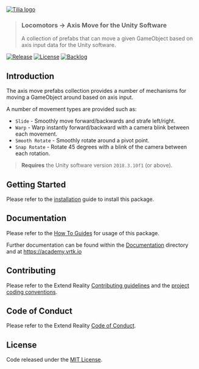 [![Tilia logo][Tilia-Image]](#)

> ### Locomotors -> Axis Move for the Unity Software
> A collection of prefabs that can move a given GameObject based on axis input data for the Unity software.

[![Release][Version-Release]][Releases]
[![License][License-Badge]][License]
[![Backlog][Backlog-Badge]][Backlog]

## Introduction

The axis move prefabs collection provides a number of mechanisms for moving a GameObject around based on axis input.

A number of movement types are provided such as:

* `Slide` - Smoothly move forward/backwards and strafe left/right.
* `Warp` - Warp instantly forward/backward with a camera blink between each movement.
* `Smooth Rotate` - Smoothly rotate around a pivot point.
* `Snap Rotate` - Rotate 45 degrees with a blink of the camera between each rotation.

> **Requires** the Unity software version `2018.3.10f1` (or above).

## Getting Started

Please refer to the [installation] guide to install this package.

## Documentation

Please refer to the [How To Guides] for usage of this package.

Further documentation can be found within the [Documentation] directory and at https://academy.vrtk.io

## Contributing

Please refer to the Extend Reality [Contributing guidelines] and the [project coding conventions].

## Code of Conduct

Please refer to the Extend Reality [Code of Conduct].

## License

Code released under the [MIT License][License].

[License-Badge]: https://img.shields.io/github/license/ExtendRealityLtd/Tilia.Locomotors.AxisMove.Unity.svg
[Version-Release]: https://img.shields.io/github/release/ExtendRealityLtd/Tilia.Locomotors.AxisMove.Unity.svg
[project coding conventions]: https://github.com/ExtendRealityLtd/.github/blob/master/CONVENTIONS/UNITY3D.md

[Tilia-Image]: https://user-images.githubusercontent.com/1029673/67681496-5bf10700-f985-11e9-9413-e61801b6eab5.png
[License]: LICENSE.md
[Documentation]: Documentation/
[How To Guides]: Documentation/HowToGuides/
[Installation]: Documentation/HowToGuides/Installation/README.md
[Backlog]: http://tracker.vrtk.io
[Backlog-Badge]: https://img.shields.io/badge/project-backlog-78bdf2.svg
[Releases]: ../../releases
[Contributing guidelines]: https://github.com/ExtendRealityLtd/.github/blob/master/CONTRIBUTING.md
[Code of Conduct]: https://github.com/ExtendRealityLtd/.github/blob/master/CODE_OF_CONDUCT.md